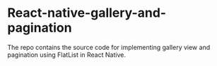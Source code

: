 # React-native-gallery-and-pagination
The repo contains the source code for implementing gallery view and pagination using FlatList in React Native.
